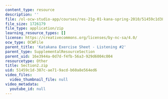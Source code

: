 ```yaml
---
content_type: resource
description: ''
file: /ol-ocw-studio-app/courses/res-21g-01-kana-spring-2010/51459c1d387cae719acdb60a8e564ed6_Section2.zip
file_size: 1726179
file_type: application/zip
learning_resource_types: []
license: https://creativecommons.org/licenses/by-nc-sa/4.0/
ocw_type: OCWFile
parent_title: 'Katakana Exercise Sheet - Listening #2'
parent_type: SupplementalResourceSection
parent_uid: 16e3944a-0d7d-f4fb-56a3-929d6004c004
resourcetype: Other
title: Section2.zip
uid: 51459c1d-387c-ae71-9acd-b60a8e564ed6
video_files:
  video_thumbnail_file: null
video_metadata:
  youtube_id: null
---
```


